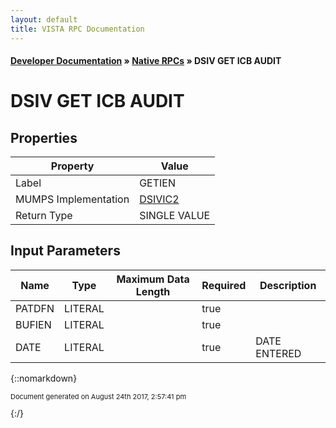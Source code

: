 ```yaml
---
layout: default
title: VISTA RPC Documentation
---
```


#### [Developer Documentation](../index) &#187; [Native RPCs](TableOfContents) &#187; DSIV GET ICB AUDIT<br/>
# DSIV GET ICB AUDIT



## Properties

Property | Value
--- | ---
Label | GETIEN
MUMPS Implementation | [DSIVIC2](http://code.osehra.org/dox/Routine_DSIVIC2_source.html)
Return Type | SINGLE VALUE


## Input Parameters

Name | Type | Maximum Data Length | Required | Description
--- | --- | --- | --- | ---
PATDFN | LITERAL |  | true | 
BUFIEN | LITERAL |  | true | 
DATE | LITERAL |  | true | DATE ENTERED



{::nomarkdown} <br/><p style="font-size: 11px">Document generated on August 24th 2017, 2:57:41 pm</p>{:/}